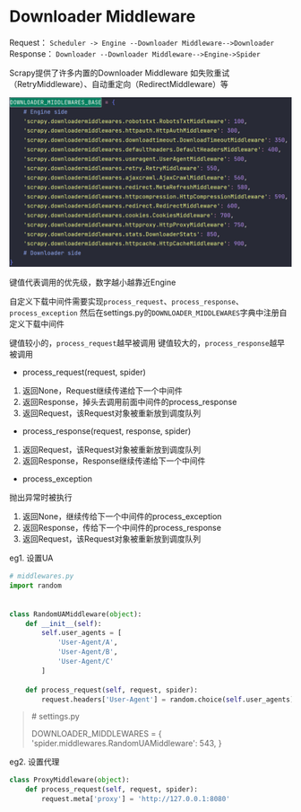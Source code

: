 # Downloader Middleware

Request：
`Scheduler -> Engine --Downloader Middleware-->Downloader`
Response：
`Downloader --Downloader Middleware-->Engine->Spider`

Scrapy提供了许多内置的Downloader Middleware
如失败重试（RetryMiddleware）、自动重定向（RedirectMiddleware）等

![image-20221030192549317](../images/image-20221030192549317.png)

键值代表调用的优先级，数字越小越靠近Engine

自定义下载中间件需要实现`process_request`、`process_response`、`process_exception`
然后在settings.py的`DOWNLOADER_MIDDLEWARES`字典中注册自定义下载中间件

键值较小的，`process_request`越早被调用
键值较大的，`process_response`越早被调用

* process_request(request, spider)

1. 返回None，Request继续传递给下一个中间件
2. 返回Response，掉头去调用前面中间件的process_response
3. 返回Request，该Request对象被重新放到调度队列

* process_response(request, response, spider)

1. 返回Request，该Request对象被重新放到调度队列
2. 返回Response，Response继续传递给下一个中间件

* process_exception

抛出异常时被执行

1. 返回None，继续传给下一个中间件的process_exception
2. 返回Response，传给下一个中间件的process_response
3. 返回Request，该Request对象被重新放到调度队列

eg1. 设置UA

```python
# middlewares.py
import random


class RandomUAMiddleware(object):
    def __init__(self):
        self.user_agents = [
            'User-Agent/A',
            'User-Agent/B',
            'User-Agent/C'
        ]

    def process_request(self, request, spider):
        request.headers['User-Agent'] = random.choice(self.user_agents)
```

> \# settings.py
>
> DOWNLOADER_MIDDLEWARES = {
>    'spider.middlewares.RandomUAMiddleware': 543,
> }

eg2. 设置代理

```python
class ProxyMiddleware(object):
    def process_request(self, request, spider):
        request.meta['proxy'] = 'http://127.0.0.1:8080'
```

